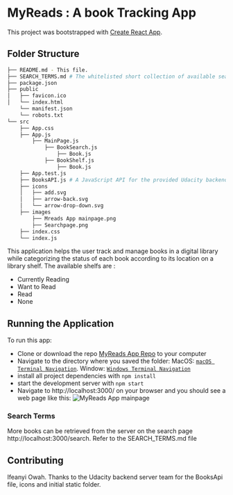 # MyReads : A book Tracking App

This project was bootstrapped with [Create React App](https://github.com/facebook/create-react-app).

## Folder Structure

```bash
├── README.md - This file.
├── SEARCH_TERMS.md # The whitelisted short collection of available search terms for you to use with the app.
├── package.json
├── public
│   ├── favicon.ico
│   └── index.html
    └── manifest.json
    └── robots.txt
└── src
    ├── App.css
    ├── App.js
        ├── MainPage.js
            ├── BookSearch.js
                ├── Book.js
            ├── BookShelf.js
                ├── Book.js
    ├── App.test.js
    ├── BooksAPI.js # A JavaScript API for the provided Udacity backend.
    ├── icons
    │   ├── add.svg
    │   ├── arrow-back.svg
    │   └── arrow-drop-down.svg
    ├── images
        ├── Mreads App mainpage.png
        ├── Searchpage.png
    ├── index.css
    └── index.js
```

This application helps the user track and manage books in a digital library while categorizing the status of each book according to its location on a library shelf. The available shelfs are :

- Currently Reading
- Want to Read
- Read
- None

## Running the Application

To run this app:

- Clone or download the repo [MyReads App Repo](https://github.com/Ifeanyi-Owah/myreads-app) to your computer
- Navigate to the directory where you saved the folder: MacOS: [`macOS Terminal Navigation`](https://wiki.communitydata.science/MacOS_terminal_navigation). Window:
  [`Windows Terminal Navigation`](https://wiki.communitydata.science/Windows_terminal_navigation)
- install all project dependencies with `npm install`
- start the development server with `npm start`
- Navigate to http://localhost:3000/ on your browser and you should see a web page like this:
  ![MyReads App mainpage](/images/MyreadsAppmainpage.png "Mainpage")

### Search Terms

More books can be retrieved from the server on the search page http://localhost:3000/search. Refer to the SEARCH_TERMS.md file

## Contributing

Ifeanyi Owah. Thanks to the Udacity backend server team for the BooksApi file, icons and initial static folder.
